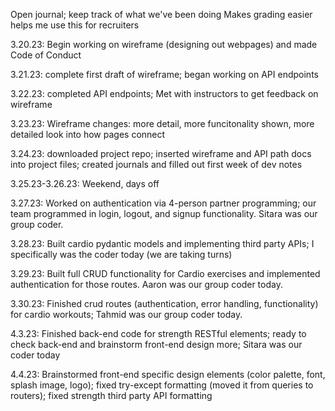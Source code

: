 Open journal; keep track of what we've been doing
Makes grading easier
helps me use this for recruiters

3.20.23: Begin working on wireframe (designing out webpages) and made Code of Conduct

3.21.23: complete first draft of wireframe; began working on API endpoints

3.22.23: completed API endpoints; Met with instructors to get feedback on wireframe

3.23.23: Wireframe changes: more detail, more funcitonality shown, more detailed look into how pages connect

3.24.23: downloaded project repo; inserted wireframe and API path docs into project files; created journals and filled out first week of dev notes

3.25.23-3.26.23: Weekend, days off

3.27.23: Worked on authentication via 4-person partner programming; our team programmed in login, logout, and signup functionality. Sitara was our group coder.

3.28.23: Built cardio pydantic models and implementing third party APIs; I specifically was the coder today (we are taking turns)

3.29.23: Built full CRUD functionality for Cardio exercises and implemented authentication for those routes. Aaron was our group coder today.

3.30.23: Finished crud routes (authentication, error handling, functionality) for cardio workouts; Tahmid was our group coder today.

4.3.23: Finished back-end code for strength RESTful elements; ready to check back-end and brainstorm front-end design more; Sitara was our coder today

4.4.23: Brainstormed front-end specific design elements (color palette, font, splash image, logo); fixed try-except formatting (moved it from queries to routers); fixed strength third party API formatting